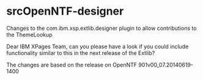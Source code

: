 srcOpenNTF-designer
===================

Changes to the com.ibm.xsp.extlib.designer plugin to allow contributions to the ThemeLookup

Dear IBM XPages Team, can you please have a look if you could include functionality similar to this in the next release of the Extlib?

The changes are based on the release on OpenNTF 901v00_07.20140619-1400
